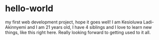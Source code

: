 # hello-world
my first web development project, hope it goes well!
I am Kesioluwa Ladi-Akinnyemi and I am 21 years old, I have 4 siblings and I love to learn new things, like this right here. Really looking forward to getting used to it all.
